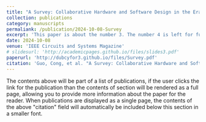 ```yaml
---
title: "A Survey: Collaborative Hardware and Software Design in the Era of Large Language Models"
collection: publications
category: manuscripts
permaliank: /publication/2024-10-08-Survey
excerpt: 'This paper is about the number 3. The number 4 is left for future work.'
date: 2024-10-08
venue: 'IEEE Circuits and Systems Magazine'
# slidesurl: 'http://academicpages.github.io/files/slides3.pdf'
paperurl: 'http://dubcyfor3.github.io/files/Survey.pdf'
citation: 'Guo, Cong, et al. "A Survey: Collaborative Hardware and Software Design in the Era of Large Language Models." arXiv preprint arXiv:2410.07265 (2024).'
---
```


The contents above will be part of a list of publications, if the user clicks the link for the publication than the contents of section will be rendered as a full page, allowing you to provide more information about the paper for the reader. When publications are displayed as a single page, the contents of the above "citation" field will automatically be included below this section in a smaller font.